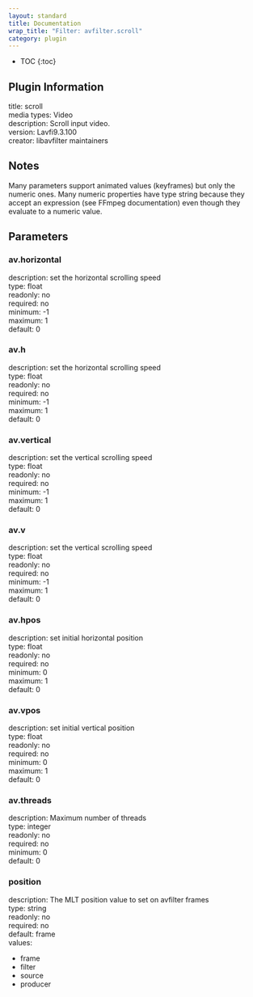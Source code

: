 ```yaml
---
layout: standard
title: Documentation
wrap_title: "Filter: avfilter.scroll"
category: plugin
---
```

* TOC
{:toc}

## Plugin Information

title: scroll  
media types:
Video  
description: Scroll input video.  
version: Lavfi9.3.100  
creator: libavfilter maintainers  

## Notes

Many parameters support animated values (keyframes) but only the numeric ones. Many numeric properties have type string because they accept an expression (see FFmpeg documentation) even though they evaluate to a numeric value.

## Parameters

### av.horizontal

  
description:
set the horizontal scrolling speed  
type: float  
readonly: no  
required: no  
minimum: -1  
maximum: 1  
default: 0  

### av.h

  
description:
set the horizontal scrolling speed  
type: float  
readonly: no  
required: no  
minimum: -1  
maximum: 1  
default: 0  

### av.vertical

  
description:
set the vertical scrolling speed  
type: float  
readonly: no  
required: no  
minimum: -1  
maximum: 1  
default: 0  

### av.v

  
description:
set the vertical scrolling speed  
type: float  
readonly: no  
required: no  
minimum: -1  
maximum: 1  
default: 0  

### av.hpos

  
description:
set initial horizontal position  
type: float  
readonly: no  
required: no  
minimum: 0  
maximum: 1  
default: 0  

### av.vpos

  
description:
set initial vertical position  
type: float  
readonly: no  
required: no  
minimum: 0  
maximum: 1  
default: 0  

### av.threads

  
description:
Maximum number of threads  
type: integer  
readonly: no  
required: no  
minimum: 0  
default: 0  

### position

  
description:
The MLT position value to set on avfilter frames  
type: string  
readonly: no  
required: no  
default: frame  
values:  

* frame
* filter
* source
* producer

